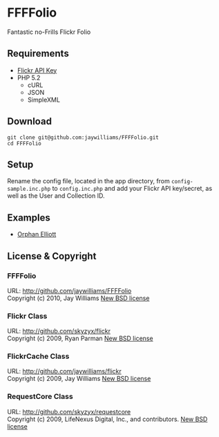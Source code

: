 # FFFFolio

Fantastic no-Frills Flickr Folio

## Requirements

* [Flickr API Key](http://www.flickr.com/services/apps/create/apply)
* PHP 5.2
	* cURL
	* JSON
	* SimpleXML

## Download

	git clone git@github.com:jaywilliams/FFFFolio.git
	cd FFFFolio

## Setup

Rename the config file, located in the app directory, from `config-sample.inc.php` to `config.inc.php` and add your Flickr API key/secret, as well as the User and Collection ID.

## Examples

* [Orphan Elliott](http://orphanelliott.com/)

## License & Copyright

### FFFFolio

URL: <http://github.com/jaywilliams/FFFFolio>  
Copyright (c) 2010, Jay Williams [New BSD license](http://opensource.org/licenses/bsd-license.php)

### Flickr Class

URL: <http://github.com/skyzyx/flickr>  
Copyright (c) 2009, Ryan Parman [New BSD license](http://opensource.org/licenses/bsd-license.php)

### FlickrCache Class

URL: <http://github.com/jaywilliams/flickr>  
Copyright (c) 2009, Jay Williams [New BSD license](http://opensource.org/licenses/bsd-license.php)

### RequestCore Class

URL: <http://github.com/skyzyx/requestcore>  
Copyright (c) 2009, LifeNexus Digital, Inc., and contributors. [New BSD license](http://opensource.org/licenses/bsd-license.php)
